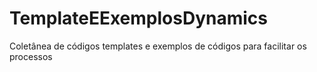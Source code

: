 # TemplateEExemplosDynamics
Coletânea de códigos templates e exemplos de códigos para facilitar os processos
